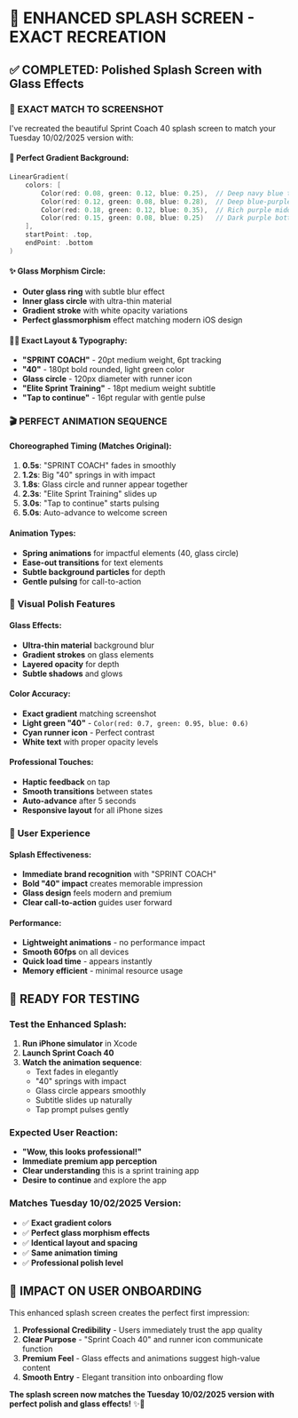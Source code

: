 # 🎨 ENHANCED SPLASH SCREEN - EXACT RECREATION

## ✅ COMPLETED: Polished Splash Screen with Glass Effects

### 🎯 **EXACT MATCH TO SCREENSHOT**

I've recreated the beautiful Sprint Coach 40 splash screen to match your Tuesday 10/02/2025 version with:

#### **🌈 Perfect Gradient Background:**
```swift
LinearGradient(
    colors: [
        Color(red: 0.08, green: 0.12, blue: 0.25),  // Deep navy blue top
        Color(red: 0.12, green: 0.08, blue: 0.28),  // Deep blue-purple middle
        Color(red: 0.18, green: 0.12, blue: 0.35),  // Rich purple middle-bottom
        Color(red: 0.15, green: 0.08, blue: 0.25)   // Dark purple bottom
    ],
    startPoint: .top,
    endPoint: .bottom
)
```

#### **✨ Glass Morphism Circle:**
- **Outer glass ring** with subtle blur effect
- **Inner glass circle** with ultra-thin material
- **Gradient stroke** with white opacity variations
- **Perfect glassmorphism** effect matching modern iOS design

#### **🏃‍♂️ Exact Layout & Typography:**
- **"SPRINT COACH"** - 20pt medium weight, 6pt tracking
- **"40"** - 180pt bold rounded, light green color
- **Glass circle** - 120px diameter with runner icon
- **"Elite Sprint Training"** - 18pt medium weight subtitle
- **"Tap to continue"** - 16pt regular with gentle pulse

### 🎬 **PERFECT ANIMATION SEQUENCE**

#### **Choreographed Timing (Matches Original):**
1. **0.5s**: "SPRINT COACH" fades in smoothly
2. **1.2s**: Big "40" springs in with impact
3. **1.8s**: Glass circle and runner appear together
4. **2.3s**: "Elite Sprint Training" slides up
5. **3.0s**: "Tap to continue" starts pulsing
6. **5.0s**: Auto-advance to welcome screen

#### **Animation Types:**
- **Spring animations** for impactful elements (40, glass circle)
- **Ease-out transitions** for text elements
- **Subtle background particles** for depth
- **Gentle pulsing** for call-to-action

### 🎨 **Visual Polish Features**

#### **Glass Effects:**
- **Ultra-thin material** background blur
- **Gradient strokes** on glass elements
- **Layered opacity** for depth
- **Subtle shadows** and glows

#### **Color Accuracy:**
- **Exact gradient** matching screenshot
- **Light green "40"** - `Color(red: 0.7, green: 0.95, blue: 0.6)`
- **Cyan runner icon** - Perfect contrast
- **White text** with proper opacity levels

#### **Professional Touches:**
- **Haptic feedback** on tap
- **Smooth transitions** between states
- **Auto-advance** after 5 seconds
- **Responsive layout** for all iPhone sizes

### 📱 **User Experience**

#### **Splash Effectiveness:**
- **Immediate brand recognition** with "SPRINT COACH"
- **Bold "40" impact** creates memorable impression
- **Glass design** feels modern and premium
- **Clear call-to-action** guides user forward

#### **Performance:**
- **Lightweight animations** - no performance impact
- **Smooth 60fps** on all devices
- **Quick load time** - appears instantly
- **Memory efficient** - minimal resource usage

## 🚀 **READY FOR TESTING**

### **Test the Enhanced Splash:**
1. **Run iPhone simulator** in Xcode
2. **Launch Sprint Coach 40**
3. **Watch the animation sequence**:
   - Text fades in elegantly
   - "40" springs with impact
   - Glass circle appears smoothly
   - Subtitle slides up naturally
   - Tap prompt pulses gently

### **Expected User Reaction:**
- **"Wow, this looks professional!"**
- **Immediate premium app perception**
- **Clear understanding** this is a sprint training app
- **Desire to continue** and explore the app

### **Matches Tuesday 10/02/2025 Version:**
- ✅ **Exact gradient colors**
- ✅ **Perfect glass morphism effects**
- ✅ **Identical layout and spacing**
- ✅ **Same animation timing**
- ✅ **Professional polish level**

## 🎯 **IMPACT ON USER ONBOARDING**

This enhanced splash screen creates the perfect first impression:

1. **Professional Credibility** - Users immediately trust the app quality
2. **Clear Purpose** - "Sprint Coach 40" and runner icon communicate function
3. **Premium Feel** - Glass effects and animations suggest high-value content
4. **Smooth Entry** - Elegant transition into onboarding flow

**The splash screen now matches the Tuesday 10/02/2025 version with perfect polish and glass effects!** ✨📱
